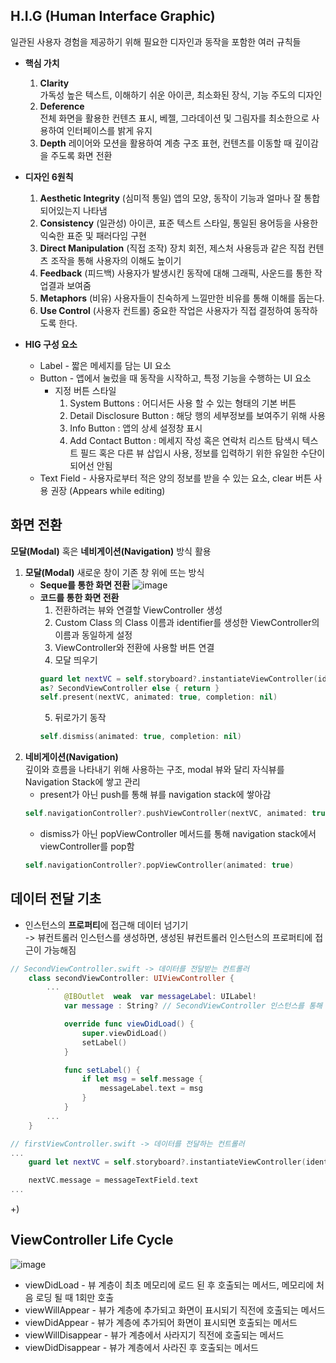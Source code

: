 
## H.I.G (Human Interface Graphic)
일관된 사용자 경험을 제공하기 위해 필요한 디자인과 동작을 포함한 여러 규칙들
* **핵심 가치**
	 1. **Clarity**  
		 가독성 높은 텍스트,  이해하기 쉬운 아이콘, 최소화된 장식, 기능 주도의 디자인
	 2. **Deference**  
			 전체 화면을 활용한 컨텐츠 표시,  베젤, 그라데이션 및 그림자를 최소한으로 사용하여 인터페이스를 밝게 유지
	 3. **Depth**
	   레이어와 모션을 활용하여 계층 구조 표현, 컨텐츠를 이동할 때 깊이감을 주도록 화면 전환
* **디자인 6원칙**
	1. **Aesthetic Integrity** (심미적 통일)
		앱의 모양, 동작이 기능과 얼마나 잘 통합되어있는지 나타냄
	2. **Consistency** (일관성)
		아이콘, 표준 텍스트 스타일, 통일된 용어등을 사용한 익숙한 표준 및 패러다임 구현
	3. **Direct Manipulation** (직접 조작)
		장치 회전, 제스처 사용등과 같은 직접 컨텐츠 조작을 통해 사용자의 이해도 높이기
	4. **Feedback** (피드백)
		사용자가 발생시킨 동작에 대해 그래픽, 사운드를 통한 작업결과 보여줌
	5. **Metaphors** (비유)
		사용자들이 친숙하게 느낄만한 비유를 통해 이해를 돕는다.
	6. **Use Control** (사용자 컨트롤)
		중요한 작업은 사용자가 직접 결정하여 동작하도록 한다.
	
* **HIG 구성 요소**
	- Label - 짧은 메세지를 담는 UI 요소
	- Button - 앱에서 눌렀을 때 동작을 시작하고, 특정 기능을 수행하는 UI 요소
		- 지정 버튼 스타일
			1. System Buttons : 어디서든 사용 할 수 있는 형태의 기본 버튼 
			2. Detail Disclosure Button : 해당 행의 세부정보를 보여주기 위해 사용
			3. Info Button : 앱의 상세 설정창 표시
			4. Add Contact Button : 메세지 작성 혹은 연락처 리스트 탐색시 텍스트 필드 혹은 다른 뷰 삽입시 사용, 정보를 입력하기 위한 유일한 수단이 되어선 안됨
	- Text Field - 사용자로부터 적은 양의 정보를 받을 수 있는 요소, clear 버튼 사용 권장 (Appears while editing)


## 화면 전환
**모달(Modal)** 혹은 **네비게이션(Navigation)** 방식 활용
1. **모달(Modal)**
새로운 창이 기존 창 위에 뜨는 방식
	* **Seque를 통한 화면 전환**
![image](https://user-images.githubusercontent.com/69361613/113988485-7d4c6700-988a-11eb-972a-f82fb93448ec.png)
	* **코드를 통한 화면 전환**
		1. 전환하려는 뷰와 연결할 ViewController 생성
		2. Custom Class 의 Class 이름과 identifier를 생성한 ViewController의 이름과 동일하게 설정
		3. ViewController와 전환에 사용할 버튼 연결
		4. 모달 띄우기
		~~~swift
		guard let nextVC = self.storyboard?.instantiateViewController(identifier: "SecondViewController") 
		as? SecondViewController else { return }
		self.present(nextVC, animated: true, completion: nil)
		~~~
		5. 뒤로가기 동작
		~~~ swift
		self.dismiss(animated: true, completion: nil)
		~~~
 2. **네비게이션(Navigation)**  
 깊이와 흐름을 나타내기 위해 사용하는 구조, modal 뷰와 달리 자식뷰를 Navigation Stack에 쌓고 관리
	 * present가 아닌 push를 통해 뷰를 navigation stack에 쌓아감  
	 ~~~swift
	 self.navigationController?.pushViewController(nextVC, animated: true)
	 ~~~
	 * dismiss가 아닌 popViewController 메서드를 통해 navigation stack에서 viewController를 pop함  
	 ~~~swift
	 self.navigationController?.popViewController(animated: true)
	~~~
	

## 데이터 전달 기초
* 인스턴스의 **프로퍼티**에 접근해 데이터 넘기기  
		-> 뷰컨트롤러 인스턴스를 생성하면, 생성된 뷰컨트롤러 인스턴스의 프로퍼티에 접근이 가능해짐
		
~~~swift
// SecondViewController.swift -> 데이터를 전달받는 컨트롤러
	class secondViewController: UIViewController {
		...
			@IBOutlet  weak  var messageLabel: UILabel!
			var message : String? // SecondViewController 인스턴스를 통해 접근 가능

			override func viewDidLoad() {
				super.viewDidLoad()
				setLabel()
			}

			func setLabel() {
				if let msg = self.message {
					messageLabel.text = msg
				}
			}
		...
	}
~~~
~~~swift
// firstViewController.swift -> 데이터를 전달하는 컨트롤러
...
	guard let nextVC = self.storyboard?.instantiateViewController(identifier:"secondViewController") as? secondViewController else { return }

	nextVC.message = messageTextField.text 
...
~~~

+)
## ViewController Life Cycle
![image](https://user-images.githubusercontent.com/69361613/113997206-e1732900-9892-11eb-8949-1131b405a15d.png)

* viewDidLoad - 뷰 계층이 최초 메모리에 로드 된 후 호출되는 메서드,  메모리에 처음 로딩 될 때 1회만 호출 
* viewWillAppear - 뷰가 계층에 추가되고 화면이 표시되기 직전에 호출되는 메서드
* viewDidAppear - 뷰가 계층에 추가되어 화면이 표시되면 호출되는 메서드
* viewWillDisappear - 뷰가 계층에서 사라지기 직전에 호출되는 메서드
* viewDidDisappear - 뷰가 계층에서 사라진 후 호출되는 메서드
